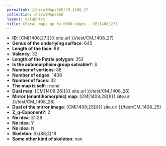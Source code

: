 ```yaml
--- 
 permalink: /chiralMaps6kE/CM_1408_27 
 collection: chiralMaps6kE
 layout: dataEntry
 title: Chiral maps up to 6000 edges - CM[1408;27]
---
```


- **ID**: [CM[1408;27]]({{ site.url }}/test/CM_1408_27)
- **Genus of the underlying surface**: 645
- **Length of the face**: 88
- **Valency**: 32
- **Length of the Petrie polygon**: 352
- **Is the automorphism group solvable?**: S
- **Number of vertices**: 88
- **Number of edges**: 1408
- **Number of faces**: 32
- **The map is self-**: none
- **Dual map**: [CM[1408;26]]({{ site.url }}/test/CM_1408_26)
- **Mirror (enantihomorphic) map**: [CM[1408;28]]({{ site.url }}/test/CM_1408_28)
- **Dual of the mirror image**: [CM[1408;25]]({{ site.url }}/test/CM_1408_25)
- **Z_q-Exponent?**: 2
- **No idea**:  31:28
- **No idea**: Y
- **No idea**: N
- **Skeleton**: Sk(88;2)^8
- **Some other kind of skeleton**: nan
